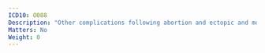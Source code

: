 ```yaml
---
ICD10: O088
Description: "Other complications following abortion and ectopic and molar pregnancy"
Matters: No
Weight: 0
---
```

